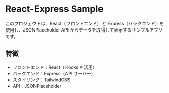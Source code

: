 # React-Express Sample

このプロジェクトは、React（フロントエンド）と Express（バックエンド）を使用し、JSONPlaceholder API からデータを取得して表示するサンプルアプリです。

## 特徴

- フロントエンド：React（Hooks を活用）
- バックエンド：Express（API サーバー）
- スタイリング：TailwindCSS
- API：JSONPlaceholder

